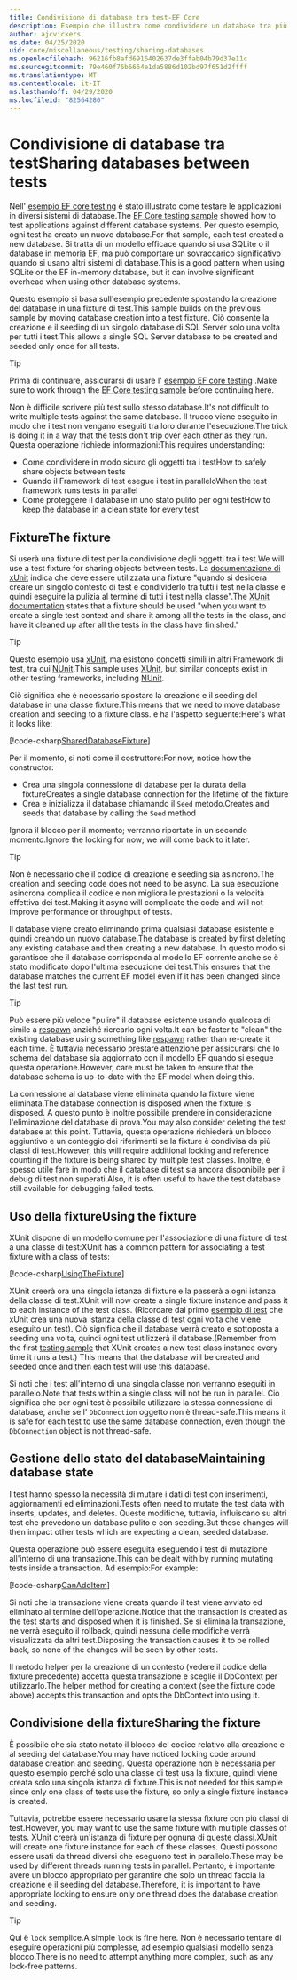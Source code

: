 ```yaml
---
title: Condivisione di database tra test-EF Core
description: Esempio che illustra come condividere un database tra più test
author: ajcvickers
ms.date: 04/25/2020
uid: core/miscellaneous/testing/sharing-databases
ms.openlocfilehash: 96216fb8afd6916402637de3ffab04b79d37e11c
ms.sourcegitcommit: 79e460f76b6664e1da5886d102bd97f651d2ffff
ms.translationtype: MT
ms.contentlocale: it-IT
ms.lasthandoff: 04/29/2020
ms.locfileid: "82564280"
---
```

# <a name="sharing-databases-between-tests"></a><span data-ttu-id="e0698-103">Condivisione di database tra test</span><span class="sxs-lookup"><span data-stu-id="e0698-103">Sharing databases between tests</span></span>

<span data-ttu-id="e0698-104">Nell' [esempio EF core testing](xref:core/miscellaneous/testing/testing-sample) è stato illustrato come testare le applicazioni in diversi sistemi di database.</span><span class="sxs-lookup"><span data-stu-id="e0698-104">The [EF Core testing sample](xref:core/miscellaneous/testing/testing-sample) showed how to test applications against different database systems.</span></span>
<span data-ttu-id="e0698-105">Per questo esempio, ogni test ha creato un nuovo database.</span><span class="sxs-lookup"><span data-stu-id="e0698-105">For that sample, each test created a new database.</span></span>
<span data-ttu-id="e0698-106">Si tratta di un modello efficace quando si usa SQLite o il database in memoria EF, ma può comportare un sovraccarico significativo quando si usano altri sistemi di database.</span><span class="sxs-lookup"><span data-stu-id="e0698-106">This is a good pattern when using SQLite or the EF in-memory database, but it can involve significant overhead when using other database systems.</span></span>

<span data-ttu-id="e0698-107">Questo esempio si basa sull'esempio precedente spostando la creazione del database in una fixture di test.</span><span class="sxs-lookup"><span data-stu-id="e0698-107">This sample builds on the previous sample by moving database creation into a test fixture.</span></span>
<span data-ttu-id="e0698-108">Ciò consente la creazione e il seeding di un singolo database di SQL Server solo una volta per tutti i test.</span><span class="sxs-lookup"><span data-stu-id="e0698-108">This allows a single SQL Server database to be created and seeded only once for all tests.</span></span>

> [!TIP]
> <span data-ttu-id="e0698-109">Prima di continuare, assicurarsi di usare l' [esempio EF core testing](xref:core/miscellaneous/testing/testing-sample) .</span><span class="sxs-lookup"><span data-stu-id="e0698-109">Make sure to work through the [EF Core testing sample](xref:core/miscellaneous/testing/testing-sample) before continuing here.</span></span>

<span data-ttu-id="e0698-110">Non è difficile scrivere più test sullo stesso database.</span><span class="sxs-lookup"><span data-stu-id="e0698-110">It's not difficult to write multiple tests against the same database.</span></span>
<span data-ttu-id="e0698-111">Il trucco viene eseguito in modo che i test non vengano eseguiti tra loro durante l'esecuzione.</span><span class="sxs-lookup"><span data-stu-id="e0698-111">The trick is doing it in a way that the tests don't trip over each other as they run.</span></span>
<span data-ttu-id="e0698-112">Questa operazione richiede informazioni:</span><span class="sxs-lookup"><span data-stu-id="e0698-112">This requires understanding:</span></span>
* <span data-ttu-id="e0698-113">Come condividere in modo sicuro gli oggetti tra i test</span><span class="sxs-lookup"><span data-stu-id="e0698-113">How to safely share objects between tests</span></span>
* <span data-ttu-id="e0698-114">Quando il Framework di test esegue i test in parallelo</span><span class="sxs-lookup"><span data-stu-id="e0698-114">When the test framework runs tests in parallel</span></span>
* <span data-ttu-id="e0698-115">Come proteggere il database in uno stato pulito per ogni test</span><span class="sxs-lookup"><span data-stu-id="e0698-115">How to keep the database in a clean state for every test</span></span>  

## <a name="the-fixture"></a><span data-ttu-id="e0698-116">Fixture</span><span class="sxs-lookup"><span data-stu-id="e0698-116">The fixture</span></span>

<span data-ttu-id="e0698-117">Si userà una fixture di test per la condivisione degli oggetti tra i test.</span><span class="sxs-lookup"><span data-stu-id="e0698-117">We will use a test fixture for sharing objects between tests.</span></span>
<span data-ttu-id="e0698-118">La [documentazione di xUnit](https://xunit.net/docs/shared-context.html) indica che deve essere utilizzata una fixture "quando si desidera creare un singolo contesto di test e condividerlo tra tutti i test nella classe e quindi eseguire la pulizia al termine di tutti i test nella classe".</span><span class="sxs-lookup"><span data-stu-id="e0698-118">The [XUnit documentation](https://xunit.net/docs/shared-context.html) states that a fixture should be used "when you want to create a single test context and share it among all the tests in the class, and have it cleaned up after all the tests in the class have finished."</span></span>

> [!TIP]
> <span data-ttu-id="e0698-119">Questo esempio usa [xUnit](https://xunit.net/), ma esistono concetti simili in altri Framework di test, tra cui [NUnit](https://nunit.org/).</span><span class="sxs-lookup"><span data-stu-id="e0698-119">This sample uses [XUnit](https://xunit.net/), but similar concepts exist in other testing frameworks, including [NUnit](https://nunit.org/).</span></span>

<span data-ttu-id="e0698-120">Ciò significa che è necessario spostare la creazione e il seeding del database in una classe fixture.</span><span class="sxs-lookup"><span data-stu-id="e0698-120">This means that we need to move database creation and seeding to a fixture class.</span></span>
<span data-ttu-id="e0698-121">e ha l'aspetto seguente:</span><span class="sxs-lookup"><span data-stu-id="e0698-121">Here's what it looks like:</span></span>

[!code-csharp[SharedDatabaseFixture](../../../../samples/core/Miscellaneous/Testing/ItemsWebApi/SharedDatabaseTests/SharedDatabaseFixture.cs?name=SharedDatabaseFixture)]

<span data-ttu-id="e0698-122">Per il momento, si noti come il costruttore:</span><span class="sxs-lookup"><span data-stu-id="e0698-122">For now, notice how the constructor:</span></span>
* <span data-ttu-id="e0698-123">Crea una singola connessione di database per la durata della fixture</span><span class="sxs-lookup"><span data-stu-id="e0698-123">Creates a single database connection for the lifetime of the fixture</span></span>
* <span data-ttu-id="e0698-124">Crea e inizializza il database chiamando il `Seed` metodo.</span><span class="sxs-lookup"><span data-stu-id="e0698-124">Creates and seeds that database by calling the `Seed` method</span></span> 

<span data-ttu-id="e0698-125">Ignora il blocco per il momento; verranno riportate in un secondo momento.</span><span class="sxs-lookup"><span data-stu-id="e0698-125">Ignore the locking for now; we will come back to it later.</span></span>

> [!TIP]
> <span data-ttu-id="e0698-126">Non è necessario che il codice di creazione e seeding sia asincrono.</span><span class="sxs-lookup"><span data-stu-id="e0698-126">The creation and seeding code does not need to be async.</span></span>
> <span data-ttu-id="e0698-127">La sua esecuzione asincrona complica il codice e non migliora le prestazioni o la velocità effettiva dei test.</span><span class="sxs-lookup"><span data-stu-id="e0698-127">Making it async will complicate the code and will not improve performance or throughput of tests.</span></span>

<span data-ttu-id="e0698-128">Il database viene creato eliminando prima qualsiasi database esistente e quindi creando un nuovo database.</span><span class="sxs-lookup"><span data-stu-id="e0698-128">The database is created by first deleting any existing database and then creating a new database.</span></span>
<span data-ttu-id="e0698-129">In questo modo si garantisce che il database corrisponda al modello EF corrente anche se è stato modificato dopo l'ultima esecuzione dei test.</span><span class="sxs-lookup"><span data-stu-id="e0698-129">This ensures that the database matches the current EF model even if it has been changed since the last test run.</span></span>

> [!TIP]
> <span data-ttu-id="e0698-130">Può essere più veloce "pulire" il database esistente usando qualcosa di simile a [respawn](https://jimmybogard.com/tag/respawn/) anziché ricrearlo ogni volta.</span><span class="sxs-lookup"><span data-stu-id="e0698-130">It can be faster to "clean" the existing database using something like [respawn](https://jimmybogard.com/tag/respawn/) rather than re-create it each time.</span></span>
> <span data-ttu-id="e0698-131">È tuttavia necessario prestare attenzione per assicurarsi che lo schema del database sia aggiornato con il modello EF quando si esegue questa operazione.</span><span class="sxs-lookup"><span data-stu-id="e0698-131">However, care must be taken to ensure that the database schema is up-to-date with the EF model when doing this.</span></span>

<span data-ttu-id="e0698-132">La connessione al database viene eliminata quando la fixture viene eliminata.</span><span class="sxs-lookup"><span data-stu-id="e0698-132">The database connection is disposed when the fixture is disposed.</span></span>
<span data-ttu-id="e0698-133">A questo punto è inoltre possibile prendere in considerazione l'eliminazione del database di prova.</span><span class="sxs-lookup"><span data-stu-id="e0698-133">You may also consider deleting the test database at this point.</span></span>
<span data-ttu-id="e0698-134">Tuttavia, questa operazione richiederà un blocco aggiuntivo e un conteggio dei riferimenti se la fixture è condivisa da più classi di test.</span><span class="sxs-lookup"><span data-stu-id="e0698-134">However, this will require additional locking and reference counting if the fixture is being shared by multiple test classes.</span></span>
<span data-ttu-id="e0698-135">Inoltre, è spesso utile fare in modo che il database di test sia ancora disponibile per il debug di test non superati.</span><span class="sxs-lookup"><span data-stu-id="e0698-135">Also, it is often useful to have the test database still available for debugging failed tests.</span></span>  

## <a name="using-the-fixture"></a><span data-ttu-id="e0698-136">Uso della fixture</span><span class="sxs-lookup"><span data-stu-id="e0698-136">Using the fixture</span></span>

<span data-ttu-id="e0698-137">XUnit dispone di un modello comune per l'associazione di una fixture di test a una classe di test:</span><span class="sxs-lookup"><span data-stu-id="e0698-137">XUnit has a common pattern for associating a test fixture with a class of tests:</span></span>

[!code-csharp[UsingTheFixture](../../../../samples/core/Miscellaneous/Testing/ItemsWebApi/SharedDatabaseTests/SharedDatabaseTest.cs?name=UsingTheFixture)]

<span data-ttu-id="e0698-138">XUnit creerà ora una singola istanza di fixture e la passerà a ogni istanza della classe di test.</span><span class="sxs-lookup"><span data-stu-id="e0698-138">XUnit will now create a single fixture instance and pass it to each instance of the test class.</span></span>
<span data-ttu-id="e0698-139">(Ricordare dal primo [esempio di test](xref:core/miscellaneous/testing/testing-sample) che xUnit crea una nuova istanza della classe di test ogni volta che viene eseguito un test). Ciò significa che il database verrà creato e sottoposta a seeding una volta, quindi ogni test utilizzerà il database.</span><span class="sxs-lookup"><span data-stu-id="e0698-139">(Remember from the first [testing sample](xref:core/miscellaneous/testing/testing-sample) that XUnit creates a new test class instance every time it runs a test.) This means that the database will be created and seeded once and then each test will use this database.</span></span>

<span data-ttu-id="e0698-140">Si noti che i test all'interno di una singola classe non verranno eseguiti in parallelo.</span><span class="sxs-lookup"><span data-stu-id="e0698-140">Note that tests within a single class will not be run in parallel.</span></span>
<span data-ttu-id="e0698-141">Ciò significa che per ogni test è possibile utilizzare la stessa connessione di database, anche se l' `DbConnection` oggetto non è thread-safe.</span><span class="sxs-lookup"><span data-stu-id="e0698-141">This means it is safe for each test to use the same database connection, even though the `DbConnection` object is not thread-safe.</span></span>

## <a name="maintaining-database-state"></a><span data-ttu-id="e0698-142">Gestione dello stato del database</span><span class="sxs-lookup"><span data-stu-id="e0698-142">Maintaining database state</span></span>

<span data-ttu-id="e0698-143">I test hanno spesso la necessità di mutare i dati di test con inserimenti, aggiornamenti ed eliminazioni.</span><span class="sxs-lookup"><span data-stu-id="e0698-143">Tests often need to mutate the test data with inserts, updates, and deletes.</span></span>
<span data-ttu-id="e0698-144">Queste modifiche, tuttavia, influiscano su altri test che prevedono un database pulito e con seeding.</span><span class="sxs-lookup"><span data-stu-id="e0698-144">But these changes will then impact other tests which are expecting a clean, seeded database.</span></span>

<span data-ttu-id="e0698-145">Questa operazione può essere eseguita eseguendo i test di mutazione all'interno di una transazione.</span><span class="sxs-lookup"><span data-stu-id="e0698-145">This can be dealt with by running mutating tests inside a transaction.</span></span>
<span data-ttu-id="e0698-146">Ad esempio:</span><span class="sxs-lookup"><span data-stu-id="e0698-146">For example:</span></span>

[!code-csharp[CanAddItem](../../../../samples/core/Miscellaneous/Testing/ItemsWebApi/SharedDatabaseTests/SharedDatabaseTest.cs?name=CanAddItem)]

<span data-ttu-id="e0698-147">Si noti che la transazione viene creata quando il test viene avviato ed eliminato al termine dell'operazione.</span><span class="sxs-lookup"><span data-stu-id="e0698-147">Notice that the transaction is created as the test starts and disposed when it is finished.</span></span>
<span data-ttu-id="e0698-148">Se si elimina la transazione, ne verrà eseguito il rollback, quindi nessuna delle modifiche verrà visualizzata da altri test.</span><span class="sxs-lookup"><span data-stu-id="e0698-148">Disposing the transaction causes it to be rolled back, so none of the changes will be seen by other tests.</span></span>

<span data-ttu-id="e0698-149">Il metodo helper per la creazione di un contesto (vedere il codice della fixture precedente) accetta questa transazione e sceglie il DbContext per utilizzarlo.</span><span class="sxs-lookup"><span data-stu-id="e0698-149">The helper method for creating a context (see the fixture code above) accepts this transaction and opts the DbContext into using it.</span></span> 

## <a name="sharing-the-fixture"></a><span data-ttu-id="e0698-150">Condivisione della fixture</span><span class="sxs-lookup"><span data-stu-id="e0698-150">Sharing the fixture</span></span>

<span data-ttu-id="e0698-151">È possibile che sia stato notato il blocco del codice relativo alla creazione e al seeding del database.</span><span class="sxs-lookup"><span data-stu-id="e0698-151">You may have noticed locking code around database creation and seeding.</span></span>
<span data-ttu-id="e0698-152">Questa operazione non è necessaria per questo esempio perché solo una classe di test usa la fixture, quindi viene creata solo una singola istanza di fixture.</span><span class="sxs-lookup"><span data-stu-id="e0698-152">This is not needed for this sample since only one class of tests use the fixture, so only a single fixture instance is created.</span></span>

<span data-ttu-id="e0698-153">Tuttavia, potrebbe essere necessario usare la stessa fixture con più classi di test.</span><span class="sxs-lookup"><span data-stu-id="e0698-153">However, you may want to use the same fixture with multiple classes of tests.</span></span>
<span data-ttu-id="e0698-154">XUnit creerà un'istanza di fixture per ognuna di queste classi.</span><span class="sxs-lookup"><span data-stu-id="e0698-154">XUnit will create one fixture instance for each of these classes.</span></span>
<span data-ttu-id="e0698-155">Questi possono essere usati da thread diversi che eseguono test in parallelo.</span><span class="sxs-lookup"><span data-stu-id="e0698-155">These may be used by different threads running tests in parallel.</span></span>
<span data-ttu-id="e0698-156">Pertanto, è importante avere un blocco appropriato per garantire che solo un thread faccia la creazione e il seeding del database.</span><span class="sxs-lookup"><span data-stu-id="e0698-156">Therefore, it is important to have appropriate locking to ensure only one thread does the database creation and seeding.</span></span>

> [!TIP]
> <span data-ttu-id="e0698-157">Qui è `lock` semplice.</span><span class="sxs-lookup"><span data-stu-id="e0698-157">A simple `lock` is fine here.</span></span>
> <span data-ttu-id="e0698-158">Non è necessario tentare di eseguire operazioni più complesse, ad esempio qualsiasi modello senza blocco.</span><span class="sxs-lookup"><span data-stu-id="e0698-158">There is no need to attempt anything more complex, such as any lock-free patterns.</span></span>
